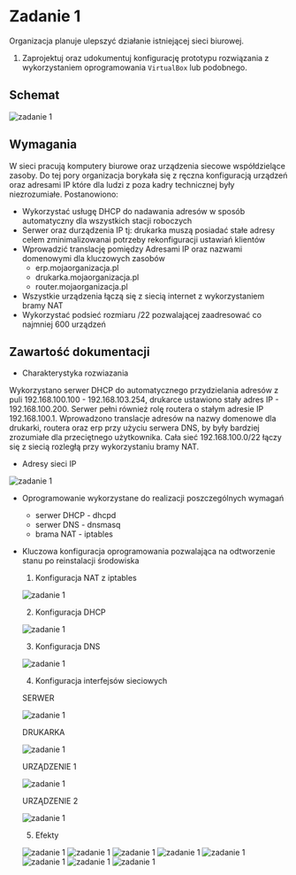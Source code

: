 # Zadanie 1

Organizacja planuje ulepszyć działanie istniejącej sieci biurowej.

1. Zaprojektuj oraz udokumentuj konfigurację prototypu rozwiązania z wykorzystaniem oprogramowania ``VirtualBox`` lub podobnego. 

## Schemat

![zadanie 1](office.svg)

## Wymagania

W sieci pracują komputery biurowe oraz urządzenia siecowe współdzielące zasoby. Do tej pory organizacja borykała się z ręczna konfiguracją urządzeń oraz adresami IP które dla ludzi z poza kadry technicznej były niezrozumiałe. Postanowiono:

* Wykorzystać usługę DHCP do nadawania adresów w sposób automatyczny dla wszystkich stacji roboczych
* Serwer oraz durządzenia IP tj: drukarka muszą posiadać stałe adresy celem zminimalizowanai potrzeby rekonfiguracji ustawiań klientów
* Wprowadzić translację pomiędzy Adresami IP oraz nazwami domenowymi dla kluczowych zasobów
   - erp.mojaorganizacja.pl
   - drukarka.mojaorganizacja.pl
   - router.mojaorganizacja.pl
* Wszystkie urządzenia łączą się z siecią internet z wykorzystaniem bramy NAT
* Wykorzystać podsieć rozmiaru /22 pozwalającej zaadresować co najmniej 600 urządzeń

## Zawartość dokumentacji

 * Charakterystyka rozwiazania 
 
 Wykorzystano serwer DHCP do automatycznego przydzielania adresów z puli 192.168.100.100 - 192.168.103.254, drukarce ustawiono stały adres IP - 192.168.100.200. Serwer pełni również rolę routera o stałym adresie IP 192.168.100.1. Wprowadzono translacje adresów na nazwy domenowe dla drukarki, routera oraz erp przy użyciu serwera DNS, by były bardziej zrozumiałe dla przeciętnego użytkownika. Cała sieć 192.168.100.0/22 łączy się z siecią rozległą przy wykorzystaniu bramy NAT.
 
 * Adresy sieci IP
 
 ![zadanie 1](zdj0.png)
 
 * Oprogramowanie wykorzystane do realizacji poszczególnych wymagań
 
      * serwer DHCP - dhcpd
      * serwer DNS - dnsmasq
      * brama NAT - iptables
      
 * Kluczowa konfiguracja oprogramowania pozwalająca na odtworzenie stanu po reinstalacji środowiska
    1. Konfiguracja NAT z iptables
    
    ![zadanie 1](zdj1.png)
    
    2. Konfiguracja DHCP
    
    ![zadanie 1](zdj2.png)
    
    3. Konfiguracja DNS
    
    ![zadanie 1](zdj3.png)
    
    4. Konfiguracja interfejsów sieciowych
    
    SERWER
    
    ![zadanie 1](zdj4_1.png)
    
    DRUKARKA
    
    ![zadanie 1](zdj4_2.png)
    
    URZĄDZENIE 1
    
    ![zadanie 1](zdj4_3.png)
    
    URZĄDZENIE 2
    
    ![zadanie 1](zdj4_4.png)
    
    5. Efekty
    
    ![zadanie 1](zdj5_1.png)
    ![zadanie 1](zdj5_2.png)
    ![zadanie 1](zdj5_3.png)
    ![zadanie 1](zdj5_4.png)
    ![zadanie 1](zdj5_5.png)
    ![zadanie 1](zdj5_6.png)
    ![zadanie 1](zdj5_7.png)
    ![zadanie 1](zdj5_8.png)


